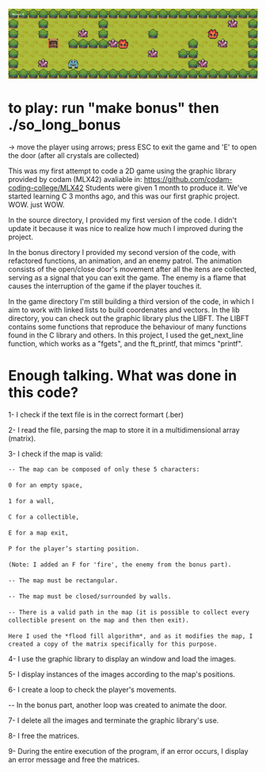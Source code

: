 

![So long](<gamescreenshot.png>)

# to play: run "make bonus" then ./so_long_bonus
-> move the player using arrows; press ESC to exit the game and 'E' to open the door (after all crystals are collected)

This was my first attempt to code a 2D game using the graphic library provided by codam (MLX42) avaliable in: https://github.com/codam-coding-college/MLX42
Students were given 1 month to produce it. 
We've started learning C 3 months ago, and this was our first graphic project. WOW. just WOW.

In the source directory, I provided my first version of the code.
I didn't update it because it was nice to realize how much I improved during the project.

In the bonus directory I provided my second version of the code, with refactored functions, an animation, and an enemy patrol.
The animation consists of the open/close door's movement after all the itens are collected, serving as a signal that you can exit the game.
The enemy is a flame that causes the interruption of the game if the player touches it.  

In the game directory I'm still building a third version of the code, in which I aim to work with linked lists to build coordenates and vectors. 
In the lib directory, you can check out the graphic library plus the LIBFT.
The LIBFT contains some functions that reproduce the behaviour of many functions found in the C library and others.
In this project, I used the get_next_line function, which works as a "fgets", and the ft_printf, that mimcs "printf".

# Enough talking. What was done in this code?

1- I check if the text file is in the correct formart (.ber)

2- I read the file, parsing the map to store it in a multidimensional array (matrix).

3- I check if the map is valid:

	-- The map can be composed of only these 5 characters:

	0 for an empty space,

	1 for a wall,

	C for a collectible,

	E for a map exit,

	P for the player’s starting position.

	(Note: I added an F for 'fire', the enemy from the bonus part).

	-- The map must be rectangular.

	-- The map must be closed/surrounded by walls.

	-- There is a valid path in the map (it is possible to collect every collectible present on the map and then then exit).
	
	Here I used the *flood fill algorithm*, and as it modifies the map, I created a copy of the matrix specifically for this purpose. 

4- I use the graphic library to display an window and load the images.

5- I display instances of the images according to the map's positions.

6- I create a loop to check the player's movements.

-- In the bonus part, another loop was created to animate the door.

7- I delete all the images and terminate the graphic library's use.

8- I free the matrices.

9- During the entire execution of the program, if an error occurs, I display an error message and free the matrices.
